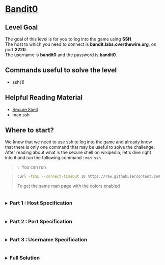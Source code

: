 # [Bandit0](https://overthewire.org/wargames/bandit/bandit0.html)

## Level Goal

The goal of this level is for you to log into the game using **SSH**. <br/>
The host to which you need to connect is **bandit.labs.overthewire.org**, on port **2220**. <br/>
The username is **bandit0** and the password is **bandit0**.

## Commands useful to solve the level

- ssh(1)

## Helpful Reading Material

- [Secure Shell](https://en.wikipedia.org/wiki/Secure_Shell)
- man ssh

## Where to start?

We know that we need to use ssh to log into the game and already know that there is only one command that may be useful to solve the challenge. After reading about what is the secure shell on wikipedia, let's dive right into it and run the following command : `man ssh`

> :bulb: You can run
<blockquote>

```bash
curl -fsSL --connect-timeout 10 https://raw.githubusercontent.com/Charystag/Scripts/main/colored_man.sh | bash -s ssh
```
To get the same man page with the colors enabled
</blockquote>

<details>
<summary><h3 style="display:inline-block">Part 1 : Host Specification</h3></summary>


<details>
<summary>Hint</summary>

Look in the ssh man page, in the <b style="color:red">DESCRIPTION</b> section, right after the <b style="color:red">SYNOPSIS</b> there should be, near the beginning, the name of an item that could already be found in the <b style="color:red">SYNOPSIS</b> section
</details>

<details>
<summary>Solution</summary>

The argument we are looking for is the one name **destination** this argument is the **host** we are trying to connect to. <br/>
For now, our command looks like : `ssh bandit.labs.overthewire.org`
</details>
</details>


<details>
<summary><h3 style="display:inline-block">Part 2 : Port Specification</h3></summary>

After running this command, we can see the following prompt in the terminal :

```bash

                      This is an OverTheWire game server. 
            More information on http://www.overthewire.org/wargames

!!! You are trying to log into this SSH server on port 22, which is not intended.

Charystag@bandit.labs.overthewire.org: Permission denied (publickey).

```

So we need to use the **port** that was specified in the challenge rules

<details>
<summary>Hint</summary>

Try to look again in the **SYNOPSIS** and **DESCRIPTION** sections of the ssh man page and see if you can manage to find how to specify a port to connect to the remote host
</details>

<details>
<summary>Solution</summary>

Using the `-p` option allows us to specify a port to connect to. Our updated command ends up looking like this : `ssh -p 2220 bandit.labs.overthewire.org`

> :bulb: It is a good practice to put all option arguments before any non-option argument

</details>
</details>


<details>
<summary><h3 style="display:inline-block">Part 3 : Username Specification</h3></summary>

Now that we specified the port to connect to, we can see the following prompt :

```bash
                         _                     _ _ _   
                        | |__   __ _ _ __   __| (_) |_ 
                        | '_ \ / _` | '_ \ / _` | | __|
                        | |_) | (_| | | | | (_| | | |_ 
                        |_.__/ \__,_|_| |_|\__,_|_|\__|
                                                       

                      This is an OverTheWire game server. 
            More information on http://www.overthewire.org/wargames

!!! You are trying to log into this SSH server on port 2220 with a username
!!! that does not match the bandit game.

Charystag@bandit.labs.overthewire.org's password: 

```

and when we try to input the provided password : `bandit0`, we get the following response :

```bash

Permission denied, please try again.
Charystag@bandit.labs.overthewire.org's password: 

```

The important information is : **with a username that does not match the bandit game**.
This tells us that we'll need to specify our username to successfully connect to level bandit0

<details>
<summary>Hint</summary>

Once again, you have to look into the sections **SYNOPSIS** and **DESCRIPTION** of the ssh man page.<br/>
The argument you are looking for is now one that allows you to log in as a given user on a remote machine.

</details>

<details>
<summary>Solution</summary>

Using the `-l` option allows us to specify the user that we want to log into on the remote machine. <br/>
Our full command looks like : `ssh -p 2220 -l bandit0 bandit.labs.overthewire.org`.
Once we get the login prompt, we can now enter the password and successfully login to the first level.

</details>

</details>


<details>
<summary><h3 style="display:inline-block">Full Solution</h3></summary>

The full command is :

```bash
ssh -p 2220 -l bandit0 bandit.labs.overthewire.org
```

Once we get the login prompt, we can then enter the password **bandit0** to successfully complete the bandit0 challenge.

</details>
